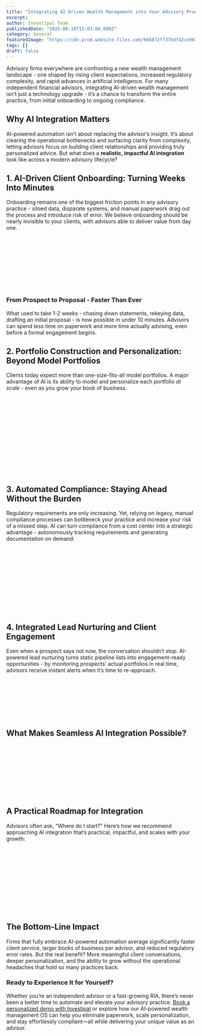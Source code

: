 ```yaml
---
title: "Integrating AI-Driven Wealth Management into Your Advisory Practice: From Onboarding to Compliance"
excerpt: 
author: Investipal Team
publishedDate: "2025-06-16T15:03:06.000Z"
category: General
featuredImage: "https://cdn.prod.website-files.com/666872ff37bdf42ce9637d77/684bbabc3eb50d4490da2e39_pexels-photo-747113.jpeg"
tags: []
draft: false
---
```

<p id=>Advisory firms everywhere are confronting a new wealth management landscape - one shaped by rising client expectations, increased regulatory complexity, and rapid advances in artificial intelligence. For many independent financial advisors, integrating AI-driven wealth management isn’t just a technology upgrade - it’s a chance to transform the entire practice, from initial onboarding to ongoing compliance.</p><h2 id=>Why AI Integration Matters</h2><p id=>AI-powered automation isn’t about replacing the advisor’s insight. It’s about clearing the operational bottlenecks and surfacing clarity from complexity, letting advisors focus on building client relationships and providing truly personalized advice. But what does a <strong id=>realistic, impactful AI integration</strong> look like across a modern advisory lifecycle?</p><h2 id=>1. AI-Driven Client Onboarding: Turning Weeks Into Minutes</h2><p id=>Onboarding remains one of the biggest friction points in any advisory practice - siloed data, disparate systems, and manual paperwork drag out the process and introduce risk of error. We believe onboarding should be nearly invisible to your clients, with advisors able to deliver value from day one.</p><ul id=><br> &nbsp;<br><br> &nbsp;<br><br> &nbsp;<br><br><br></ul><h3 id=>From Prospect to Proposal - Faster Than Ever</h3><p id=>What used to take 1-2 weeks - chasing down statements, rekeying data, drafting an initial proposal - is now possible in under 10 minutes. Advisors can spend less time on paperwork and more time actually advising, even before a formal engagement begins.</p><h2 id=>2. Portfolio Construction and Personalization: Beyond Model Portfolios</h2><p id=>Clients today expect more than one-size-fits-all model portfolios. A major advantage of AI is its ability to model and personalize each portfolio <em id=>at scale -&nbsp;</em>even as you grow your book of business.</p><ul id=><br> &nbsp;<br><br> &nbsp;<br><br> &nbsp;<br><br> &nbsp;<br><br> &nbsp;<br><br><br></ul><h2 id=>3. Automated Compliance: Staying Ahead Without the Burden</h2><p id=>Regulatory requirements are only increasing. Yet, relying on legacy, manual compliance processes can bottleneck your practice and increase your risk of a missed step. AI can turn compliance from a cost center into a strategic advantage - autonomously tracking requirements and generating documentation on demand:</p><ul id=><br> &nbsp;<br><br> &nbsp;<br><br> &nbsp;<br><br> &nbsp;<br><br><br></ul><h2 id=>4. Integrated Lead Nurturing and Client Engagement</h2><p id=>Even when a prospect says not now, the conversation shouldn’t stop. AI-powered lead nurturing turns static pipeline lists into engagement-ready opportunities - by monitoring prospects’ actual portfolios in real time, advisors receive instant alerts when it’s time to re-approach.</p><ul id=><br> &nbsp;<br><br> &nbsp;<br><br><br></ul><h2 id=>What Makes Seamless AI Integration Possible?</h2><ul id=><br> &nbsp;<br><br> &nbsp;<br><br> &nbsp;<br><br><br></ul><h2 id=>A Practical Roadmap for Integration</h2><p id=>Advisors often ask, “Where do I start?” Here’s how we recommend approaching AI integration that’s practical, impactful, and scales with your growth:</p><ol id=><br> &nbsp;<br><br> &nbsp;<br><br> &nbsp;<br><br> &nbsp;<br><br><br></ol><h2 id=>The Bottom-Line Impact</h2><p id=>Firms that fully embrace AI-powered automation average significantly faster client service, larger books of business per advisor, and reduced regulatory error rates. But the real benefit? More meaningful client conversations, deeper personalization, and the ability to grow without the operational headaches that hold so many practices back.</p><h3 id=>Ready to Experience It for Yourself?</h3><p id=>Whether you’re an independent advisor or a fast-growing RIA, there’s never been a better time to automate and elevate your advisory practice. <a href=https://www.investipal.co/blogs target=_blank id=>Book a personalized demo with Investipal</a> or explore how our AI-powered wealth management OS can help you eliminate paperwork, scale personalization, and stay effortlessly compliant—all while delivering your unique value as an advisor.</p>
